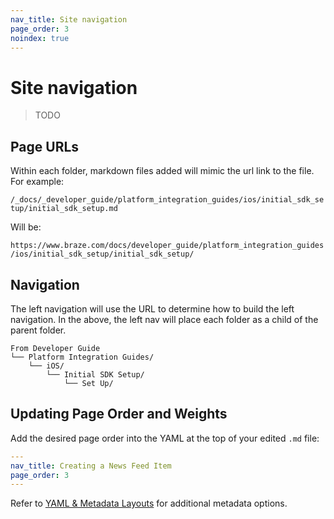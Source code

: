 ```yaml
---
nav_title: Site navigation
page_order: 3
noindex: true
---
```


# Site navigation

> TODO

## Page URLs

Within each folder, markdown files added will mimic the url link to the file. For example:

`/_docs/_developer_guide/platform_integration_guides/ios/initial_sdk_setup/initial_sdk_setup.md`

Will be:

`https://www.braze.com/docs/developer_guide/platform_integration_guides/ios/initial_sdk_setup/initial_sdk_setup/`

## Navigation

The left navigation will use the URL to determine how to build the left navigation. In the above, the left nav will place each folder as a child of the parent folder.

```plaintext
From Developer Guide
└── Platform Integration Guides/
    └── iOS/
        └── Initial SDK Setup/
            └── Set Up/
```

## Updating Page Order and Weights

Add the desired page order into the YAML at the top of your edited `.md` file:

```yaml
---
nav_title: Creating a News Feed Item
page_order: 3
---
```

Refer to [YAML & Metadata Layouts](https://github.com/braze-inc/braze-docs/wiki/YAML-%26-Metadata-Layouts) for additional metadata options.
